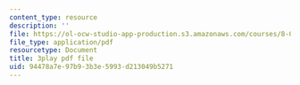 ```yaml
---
content_type: resource
description: ''
file: https://ol-ocw-studio-app-production.s3.amazonaws.com/courses/8-01sc-classical-mechanics-fall-2016/94478a7e97b93b3e5993d213049b5271_TF93gm1_O8M.pdf
file_type: application/pdf
resourcetype: Document
title: 3play pdf file
uid: 94478a7e-97b9-3b3e-5993-d213049b5271
---
```

